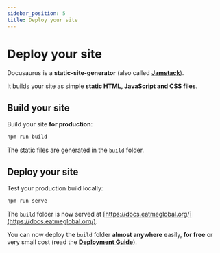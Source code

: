 ```yaml
---
sidebar_position: 5
title: Deploy your site
---
```


# Deploy your site

Docusaurus is a **static-site-generator** (also called **[Jamstack](https://jamstack.org/)**).

It builds your site as simple **static HTML, JavaScript and CSS files**.

## Build your site

Build your site **for production**:

```bash
npm run build
```

The static files are generated in the `build` folder.

## Deploy your site

Test your production build locally:

```bash
npm run serve
```

The `build` folder is now served at [https://docs.eatmeglobal.org/](https://docs.eatmeglobal.org/).

You can now deploy the `build` folder **almost anywhere** easily, **for free** or very small cost (read the **[Deployment Guide](https://docusaurus.io/docs/deployment)**).
